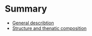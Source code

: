 # Summary

* [General describtion](README.md)
* [Structure and thenatic composition](structure_and_thenatic_composition.md)

